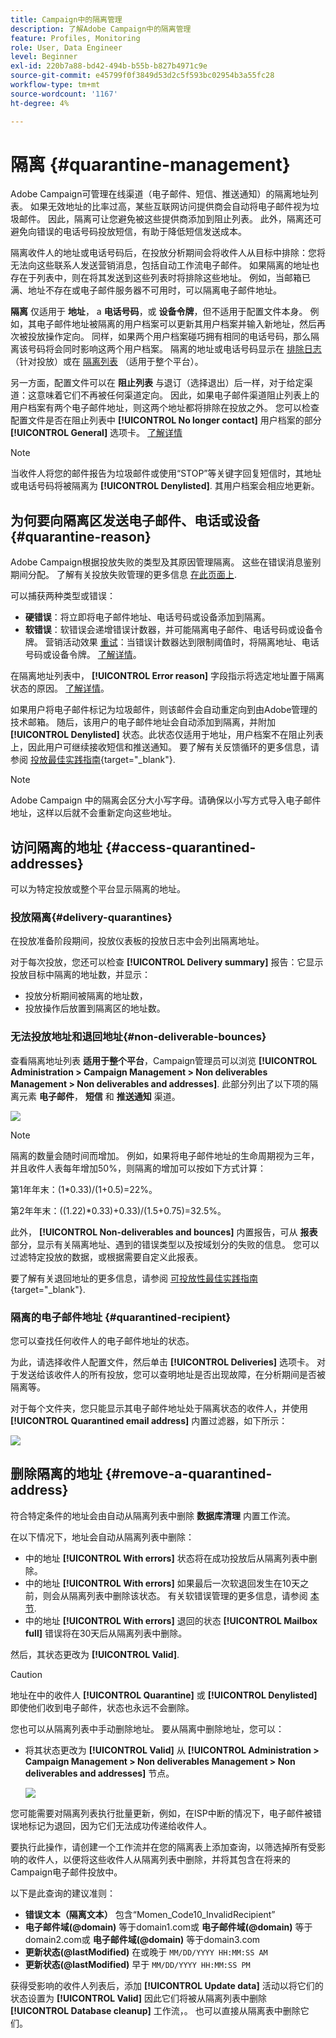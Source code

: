 ```yaml
---
title: Campaign中的隔离管理
description: 了解Adobe Campaign中的隔离管理
feature: Profiles, Monitoring
role: User, Data Engineer
level: Beginner
exl-id: 220b7a88-bd42-494b-b55b-b827b4971c9e
source-git-commit: e45799f0f3849d53d2c5f593bc02954b3a55fc28
workflow-type: tm+mt
source-wordcount: '1167'
ht-degree: 4%

---
```


# 隔离 {#quarantine-management}

Adobe Campaign可管理在线渠道（电子邮件、短信、推送通知）的隔离地址列表。 如果无效地址的比率过高，某些互联网访问提供商会自动将电子邮件视为垃圾邮件。 因此，隔离可让您避免被这些提供商添加到阻止列表。 此外，隔离还可避免向错误的电话号码投放短信，有助于降低短信发送成本。

隔离收件人的地址或电话号码后，在投放分析期间会将收件人从目标中排除：您将无法向这些联系人发送营销消息，包括自动工作流电子邮件。 如果隔离的地址也存在于列表中，则在将其发送到这些列表时将排除这些地址。 例如，当邮箱已满、地址不存在或电子邮件服务器不可用时，可以隔离电子邮件地址。

<!--For more on best practices to secure and optimize your deliveries, refer to [this page](delivery-best-practices.md).-->

**隔离** 仅适用于 **地址**， a **电话号码**，或 **设备令牌**，但不适用于配置文件本身。 例如，其电子邮件地址被隔离的用户档案可以更新其用户档案并输入新地址，然后再次被投放操作定向。 同样，如果两个用户档案碰巧拥有相同的电话号码，那么隔离该号码将会同时影响这两个用户档案。 隔离的地址或电话号码显示在 [排除日志](#delivery-quarantines) （针对投放）或在 [隔离列表](#non-deliverable-bounces) （适用于整个平台）。

另一方面，配置文件可以在 **阻止列表** 与退订（选择退出）后一样，对于给定渠道：这意味着它们不再被任何渠道定向。 因此，如果电子邮件渠道阻止列表上的用户档案有两个电子邮件地址，则这两个地址都将排除在投放之外。 您可以检查配置文件是否在阻止列表中 **[!UICONTROL No longer contact]** 用户档案的部分 **[!UICONTROL General]** 选项卡。 [了解详情](../audiences/view-profiles.md)

>[!NOTE]
>
>当收件人将您的邮件报告为垃圾邮件或使用“STOP”等关键字回复短信时，其地址或电话号码将被隔离为 **[!UICONTROL Denylisted]**. 其用户档案会相应地更新。

<!--For the email channel, email addresses are quarantined. For the mobile app channel, device tokens are quarantined. For the SMS channel, phone numbers are quarantined.?-->

## 为何要向隔离区发送电子邮件、电话或设备 {#quarantine-reason}

Adobe Campaign根据投放失败的类型及其原因管理隔离。 这些在错误消息鉴别期间分配。 了解有关投放失败管理的更多信息 [在此页面上](delivery-failures.md).

可以捕获两种类型或错误：

* **硬错误**：将立即将电子邮件地址、电话号码或设备添加到隔离。
* **软错误**：软错误会递增错误计数器，并可能隔离电子邮件、电话号码或设备令牌。 营销活动效果 [重试](delivery-failures.md#retries)：当错误计数器达到限制阈值时，将隔离地址、电话号码或设备令牌。 [了解详情](delivery-failures.md#retries)。

在隔离地址列表中， **[!UICONTROL Error reason]** 字段指示将选定地址置于隔离状态的原因。 [了解详情](#identifying-quarantined-addresses-for-the-entire-platform)。


如果用户将电子邮件标记为垃圾邮件，则该邮件会自动重定向到由Adobe管理的技术邮箱。 随后，该用户的电子邮件地址会自动添加到隔离，并附加 **[!UICONTROL Denylisted]** 状态。此状态仅适用于地址，用户档案不在阻止列表上，因此用户可继续接收短信和推送通知。 要了解有关反馈循环的更多信息，请参阅 [投放最佳实践指南](https://experienceleague.adobe.com/docs/deliverability-learn/deliverability-best-practice-guide/transition-process/infrastructure.html#feedback-loops){target="_blank"}.

>[!NOTE]
>
>Adobe Campaign 中的隔离会区分大小写字母。请确保以小写方式导入电子邮件地址，这样以后就不会重新定向这些地址。

## 访问隔离的地址 {#access-quarantined-addresses}

可以为特定投放或整个平台显示隔离的地址。

### 投放隔离{#delivery-quarantines}

在投放准备阶段期间，投放仪表板的投放日志中会列出隔离地址。

对于每次投放，您还可以检查 **[!UICONTROL Delivery summary]** 报告：它显示投放目标中隔离的地址数，并显示：

* 投放分析期间被隔离的地址数，
* 投放操作后放置到隔离区的地址数。

### 无法投放地址和退回地址{#non-deliverable-bounces}

查看隔离地址列表 **适用于整个平台**，Campaign管理员可以浏览  **[!UICONTROL Administration > Campaign Management > Non deliverables Management > Non deliverables and addresses]**. 此部分列出了以下项的隔离元素 **电子邮件**， **短信** 和 **推送通知** 渠道。

![](assets/tech-quarantine.png)

>[!NOTE]
>
>隔离的数量会随时间而增加。 例如，如果将电子邮件地址的生命周期视为三年，并且收件人表每年增加50%，则隔离的增加可以按如下方式计算：
>
>第1年年末：(1&#42;0.33)/(1+0.5)=22%。
>
第2年年末：((1.22)&#42;0.33)+0.33)/(1.5+0.75)=32.5%。

此外， **[!UICONTROL Non-deliverables and bounces]** 内置报告，可从 **报表** 部分，显示有关隔离地址、遇到的错误类型以及按域划分的失败的信息。 您可以过滤特定投放的数据，或根据需要自定义此报表。

要了解有关退回地址的更多信息，请参阅 [可投放性最佳实践指南](https://experienceleague.adobe.com/docs/deliverability-learn/deliverability-best-practice-guide/metrics-for-deliverability/bounces.html){target="_blank"}.

### 隔离的电子邮件地址 {#quarantined-recipient}

您可以查找任何收件人的电子邮件地址的状态。

为此，请选择收件人配置文件，然后单击 **[!UICONTROL Deliveries]** 选项卡。 对于发送给该收件人的所有投放，您可以查明地址是否出现故障，在分析期间是否被隔离等。

对于每个文件夹，您只能显示其电子邮件地址处于隔离状态的收件人，并使用 **[!UICONTROL Quarantined email address]** 内置过滤器，如下所示：

![](assets/quarantine-filter.png)


## 删除隔离的地址 {#remove-a-quarantined-address}

符合特定条件的地址会由自动从隔离列表中删除 **数据库清理** 内置工作流。

在以下情况下，地址会自动从隔离列表中删除：

* 中的地址 **[!UICONTROL With errors]** 状态将在成功投放后从隔离列表中删除。
* 中的地址 **[!UICONTROL With errors]** 如果最后一次软退回发生在10天之前，则会从隔离列表中删除该状态。 有关软错误管理的更多信息，请参阅 [本节](#soft-error-management).
* 中的地址 **[!UICONTROL With errors]** 退回的状态 **[!UICONTROL Mailbox full]** 错误将在30天后从隔离列表中删除。

然后，其状态更改为 **[!UICONTROL Valid]**.

>[!CAUTION]
>
地址在中的收件人 **[!UICONTROL Quarantine]** 或 **[!UICONTROL Denylisted]** 即使他们收到电子邮件，状态也永远不会删除。

您也可以从隔离列表中手动删除地址。 要从隔离中删除地址，您可以：

* 将其状态更改为 **[!UICONTROL Valid]** 从 **[!UICONTROL Administration > Campaign Management > Non deliverables Management > Non deliverables and addresses]** 节点。

  ![](assets/tech-quarantine-status.png)

您可能需要对隔离列表执行批量更新，例如，在ISP中断的情况下，电子邮件被错误地标记为退回，因为它们无法成功传递给收件人。

要执行此操作，请创建一个工作流并在您的隔离表上添加查询，以筛选掉所有受影响的收件人，以便将这些收件人从隔离列表中删除，并将其包含在将来的Campaign电子邮件投放中。

以下是此查询的建议准则：

* **错误文本（隔离文本）** 包含“Momen_Code10_InvalidRecipient”
* **电子邮件域(@domain)** 等于domain1.com或 **电子邮件域(@domain)** 等于domain2.com或 **电子邮件域(@domain)** 等于domain3.com
* **更新状态(@lastModified)** 在或晚于 `MM/DD/YYYY HH:MM:SS AM`
* **更新状态(@lastModified)** 早于 `MM/DD/YYYY HH:MM:SS PM`

获得受影响的收件人列表后，添加 **[!UICONTROL Update data]** 活动以将它们的状态设置为 **[!UICONTROL Valid]** 因此它们将被从隔离列表中删除 **[!UICONTROL Database cleanup]** 工作流，。 也可以直接从隔离表中删除它们。

